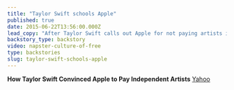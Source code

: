 ```yaml
---
title: "Taylor Swift schools Apple"
published: true
date: 2015-06-22T13:56:00.000Z
lead_copy: "After Taylor Swift calls out Apple for not paying artists in its streaming service, the company reverses itself. Don't forget, it all started with Napster..."
backstory_type: backstory
video: napster-culture-of-free
type: backstories
slug: taylor-swift-schools-apple
---
```


**How Taylor Swift Convinced Apple to Pay Independent Artists**
[Yahoo](https://www.yahoo.com/tech/how-taylor-swift-convinced-apple-to-pay-122081998994.html)

